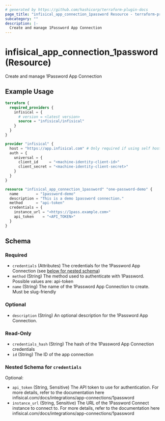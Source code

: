 ```yaml
---
# generated by https://github.com/hashicorp/terraform-plugin-docs
page_title: "infisical_app_connection_1password Resource - terraform-provider-infisical"
subcategory: ""
description: |-
  Create and manage 1Password App Connection
---
```


# infisical_app_connection_1password (Resource)

Create and manage 1Password App Connection

## Example Usage

```terraform
terraform {
  required_providers {
    infisical = {
      # version = <latest version>
      source = "infisical/infisical"
    }
  }
}

provider "infisical" {
  host = "https://app.infisical.com" # Only required if using self hosted instance of Infisical, default is https://app.infisical.com
  auth = {
    universal = {
      client_id     = "<machine-identity-client-id>"
      client_secret = "<machine-identity-client-secret>"
    }
  }
}

resource "infisical_app_connection_1password" "one-password-demo" {
  name        = "1password-demo"
  description = "This is a demo 1password connection."
  method      = "api-token"
  credentials = {
    instance_url = "<https://1pass.example.com>"
    api_token    = "<API_TOKEN>"
  }
}
```

<!-- schema generated by tfplugindocs -->
## Schema

### Required

- `credentials` (Attributes) The credentials for the 1Password App Connection (see [below for nested schema](#nestedatt--credentials))
- `method` (String) The method used to authenticate with 1Password. Possible values are: api-token
- `name` (String) The name of the 1Password App Connection to create. Must be slug-friendly

### Optional

- `description` (String) An optional description for the 1Password App Connection.

### Read-Only

- `credentials_hash` (String) The hash of the 1Password App Connection credentials
- `id` (String) The ID of the app connection

<a id="nestedatt--credentials"></a>
### Nested Schema for `credentials`

Optional:

- `api_token` (String, Sensitive) The API token to use for authentication. For more details, refer to the documentation here infisical.com/docs/integrations/app-connections/1password
- `instance_url` (String, Sensitive) The URL of the 1Password Connect instance to connect to. For more details, refer to the documentation here infisical.com/docs/integrations/app-connections/1password
